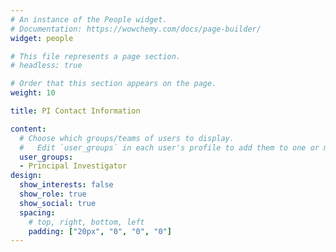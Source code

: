 ```yaml
---
# An instance of the People widget.
# Documentation: https://wowchemy.com/docs/page-builder/
widget: people

# This file represents a page section.
# headless: true

# Order that this section appears on the page.
weight: 10

title: PI Contact Information

content:
  # Choose which groups/teams of users to display.
  #   Edit `user_groups` in each user's profile to add them to one or more of these groups.
  user_groups:
  - Principal Investigator
design:
  show_interests: false
  show_role: true
  show_social: true
  spacing:
    # top, right, bottom, left
    padding: ["20px", "0", "0", "0"]
---
```

